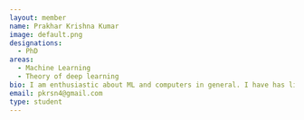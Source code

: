 ```yaml
---
layout: member
name: Prakhar Krishna Kumar 
image: default.png
designations: 
  - PhD
areas:
  - Machine Learning
  - Theory of deep learning 
bio: I am enthusiastic about ML and computers in general. I have has little chance to explore it in detail before and wish to learn row.
email: pkrsn4@gmail.com
type: student
---
```

